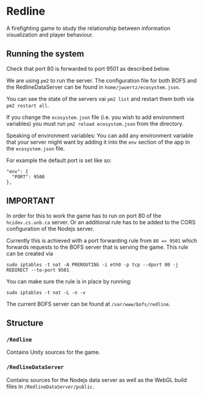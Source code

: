 # Redline
A firefighting game to study the relationship between information visualization and player behaviour.

## Running the system

Check that port 80 is forwarded to port 9501 as described below.

We are using `pm2` to run the server. The configuration file for both BOFS and the RedlineDataServer can be found in `home/jwuertz/ecosystem.json`.

You can see the state of the servers vai `pm2 list` and restart them both via `pm2 restart all`.

If you change the `ecosystem.json` file (i.e. you wish to add environment variables) you must run `pm2 reload ecosystem.json` from the directory.

Speaking of environment variables: You can add any environment variable that your server might want by adding it into the `env` section of the app in the `ecosystem.json` file.

For example the default port is set like so:

```
"env": {
  "PORT": 9500
},
```

## IMPORTANT

In order for this to work the game has to run on port 80 of the `hcidev.cs.unb.ca` server. Or an additional rule has to be added to the CORS configuration of the Nodejs server.

Currently this is achieved with a port forwarding rule from `80 => 9501` which forwards requests to the BOFS server that is serving the game.
This rule can be created via

`sudo iptables -t nat -A PREROUTING -i eth0 -p tcp --dport 80 -j REDIRECT --to-port 9501`

You can make sure the rule is in place by running:

`sudo iptables -t nat -L -n -v`

The current BOFS server can be found at `/var/www/bofs/redline`.

## Structure

### `/Redline`

Contains Unity sources for the game.

### `/RedlineDataServer`

Contains sources for the Nodejs data server as well as the WebGL build files in `/RedlineDataServer/public`.

